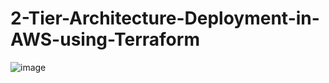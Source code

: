 # 2-Tier-Architecture-Deployment-in-AWS-using-Terraform

![image](https://github.com/AnithaPadmanaban04/2-Tier-Architecture-Deployment-in-AWS-using-Terraform/assets/170385807/a5579c0a-6d28-4146-98ba-b0499043bf89)
